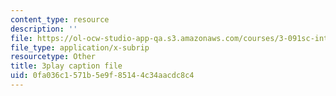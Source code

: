 ```yaml
---
content_type: resource
description: ''
file: https://ol-ocw-studio-app-qa.s3.amazonaws.com/courses/3-091sc-introduction-to-solid-state-chemistry-fall-2010/0fa036c1571b5e9f85144c34aacdc8c4_h57hFAsLAGo.vtt
file_type: application/x-subrip
resourcetype: Other
title: 3play caption file
uid: 0fa036c1-571b-5e9f-8514-4c34aacdc8c4
---
```

